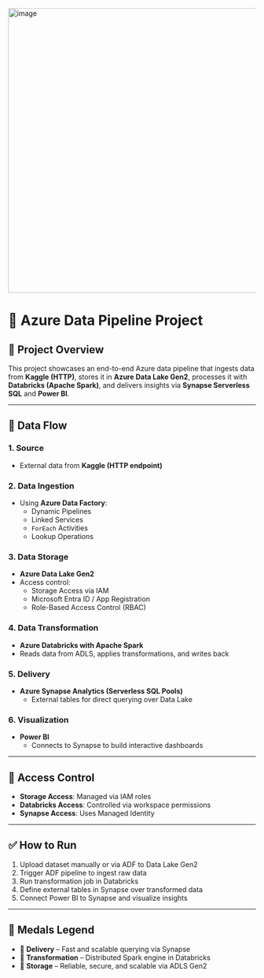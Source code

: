 <img width="578" alt="image" src="https://github.com/user-attachments/assets/df26aa32-9122-42a3-8157-7dc16d514274" />


# 🚀 Azure Data Pipeline Project

## 🧩 Project Overview

This project showcases an end-to-end Azure data pipeline that ingests data from **Kaggle (HTTP)**, stores it in **Azure Data Lake Gen2**, processes it with **Databricks (Apache Spark)**, and delivers insights via **Synapse Serverless SQL** and **Power BI**.

---

## 🔄 Data Flow

### 1. **Source**
- External data from **Kaggle (HTTP endpoint)**

### 2. **Data Ingestion**
- Using **Azure Data Factory**:
  - Dynamic Pipelines
  - Linked Services
  - `ForEach` Activities
  - Lookup Operations

### 3. **Data Storage**
- **Azure Data Lake Gen2**
- Access control:
  - Storage Access via IAM
  - Microsoft Entra ID / App Registration
  - Role-Based Access Control (RBAC)

### 4. **Data Transformation**
- **Azure Databricks with Apache Spark**
- Reads data from ADLS, applies transformations, and writes back

### 5. **Delivery**
- **Azure Synapse Analytics (Serverless SQL Pools)**
  - External tables for direct querying over Data Lake

### 6. **Visualization**
- **Power BI**
  - Connects to Synapse to build interactive dashboards

---
## 🔐 Access Control

- **Storage Access**: Managed via IAM roles
- **Databricks Access**: Controlled via workspace permissions
- **Synapse Access**: Uses Managed Identity

---

## ✅ How to Run

1. Upload dataset manually or via ADF to Data Lake Gen2
2. Trigger ADF pipeline to ingest raw data
3. Run transformation job in Databricks
4. Define external tables in Synapse over transformed data
5. Connect Power BI to Synapse and visualize insights

---

## 🏅 Medals Legend

- 🥇 **Delivery** – Fast and scalable querying via Synapse
- 🥈 **Transformation** – Distributed Spark engine in Databricks
- 🥉 **Storage** – Reliable, secure, and scalable via ADLS Gen2
